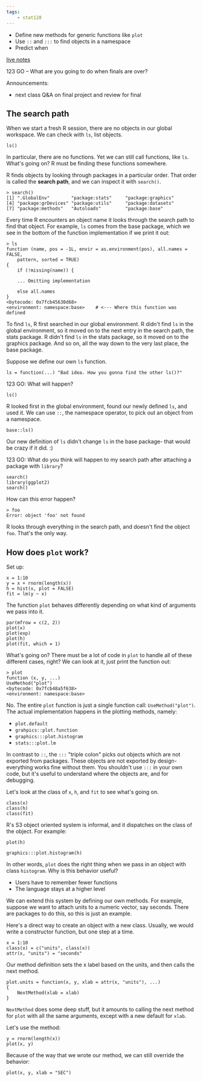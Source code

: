 ```yaml
---
tags:
    - stat128
---
```


- Define new methods for generic functions like `plot`
- Use `::` and `:::` to find objects in a namespace
- Predict when 

[live notes](https://github.com/clarkfitzg/stat128/blob/master/2020-12-07.Rmd)

123 GO – What are you going to do when finals are over?

Announcements:

- next class Q&A on final project and review for final


## The search path

When we start a fresh R session, there are no objects in our global workspace.
We can check with `ls`, list objects.

```{r}
ls()
```

In particular, there are no functions.
Yet we can still call functions, like `ls`.
What's going on?
R must be finding these functions somewhere.

R finds objects by looking through packages in a particular order.
That order is called the __search path__, and we can inspect it with `search()`.

```{r}
> search()
[1] ".GlobalEnv"        "package:stats"     "package:graphics"
[4] "package:grDevices" "package:utils"     "package:datasets"
[7] "package:methods"   "Autoloads"         "package:base"
```

Every time R encounters an object name it looks through the search path to find that object.
For example, `ls` comes from the base package, which we see in the bottom of the function implementation if we print it out:

```{r}
> ls
function (name, pos = -1L, envir = as.environment(pos), all.names = FALSE,
    pattern, sorted = TRUE)
{
    if (!missing(name)) {

    ... Omitting implementation

    else all.names
}
<bytecode: 0x7fcb45630d68>
<environment: namespace:base>    # <--- Where this function was defined
```

To find `ls`, R first searched in our global environment.
R didn't find `ls` in the global environment, so it moved on to the next entry in the search path, the stats package.
R didn't find `ls` in the stats package, so it moved on to the graphics package.
And so on, all the way down to the very last place, the base package.

Suppose we define our own `ls` function.

```{r}
ls = function(...) "Bad idea. How you gonna find the other ls()?"
```

123 GO: What will happen?

```{r}
ls()
```

R looked first in the global environment, found our newly defined `ls`, and used it.
We can use `::`, the namespace operator, to pick out an object from a namespace.

```{r}
base::ls()
```

Our new definition of `ls` didn't change `ls` in the base package- that would be crazy if it did. :)

123 GO: What do you think will happen to my search path after attaching a package with `library`?

```{r}
search()
library(ggplot2)
search()
```

How can this error happen?

```{r}
> foo
Error: object 'foo' not found
```

R looks through everything in the search path, and doesn't find the object `foo`.
That's the only way.


## How does `plot` work?

Set up:

```{r}
x = 1:10
y = x + rnorm(length(x))
h = hist(x, plot = FALSE)
fit = lm(y ~ x)
```

The function `plot` behaves differently depending on what kind of arguments we pass into it.

```{r}
par(mfrow = c(2, 2))
plot(x)
plot(exp)
plot(h)
plot(fit, which = 1)
```

What's going on?
There must be a lot of code in `plot` to handle all of these different cases, right?
We can look at it, just print the function out:

```{r}
> plot
function (x, y, ...)
UseMethod("plot")
<bytecode: 0x7fcb48a5f638>
<environment: namespace:base>
```

No.
The entire `plot` function is just a single function call: `UseMethod("plot")`.
The actual implementation happens in the plotting methods, namely:

- `plot.default`
- `grahpics::plot.function`
- `graphics:::plot.histogram`
- `stats:::plot.lm`

In contrast to `::`, the `:::` "triple colon" picks out objects which are not exported from packages.
These objects are not exported by design- everything works fine without them.
You shouldn't use `:::` in your own code, but it's useful to understand where the objects are, and for debugging.

Let's look at the class of `x`, `h`, and `fit` to see what's going on.

```{r}
class(x)
class(h)
class(fit)
```

R's S3 object oriented system is informal, and it dispatches on the class of the object.
For example:

```{r}
plot(h)

graphics:::plot.histogram(h)
```

In other words, `plot` does the right thing when we pass in an object with class `histogram`.
Why is this behavior useful?

- Users have to remember fewer functions
- The language stays at a higher level

We can extend this system by defining our own methods.
For example, suppose we want to attach units to a numeric vector, say seconds.
There are packages to do this, so this is just an example.

Here's a direct way to create an object with a new class.
Usually, we would write a constructor function, but one step at a time.

```{r}
x = 1:10
class(x) = c("units", class(x))
attr(x, "units") = "seconds"
```

Our method definition sets the x label based on the units, and then calls the next method.

```{r}
plot.units = function(x, y, xlab = attr(x, "units"), ...)
{
    NextMethod(xlab = xlab)
}
```

`NextMethod` does some deep stuff, but it amounts to calling the next method for `plot` with all the same arguments, except with a new default for `xlab`.

Let's use the method:

```{r}
y = rnorm(length(x))
plot(x, y)
```

Because of the way that we wrote our method, we can still override the behavior:

```{r}
plot(x, y, xlab = "SEC")
```
